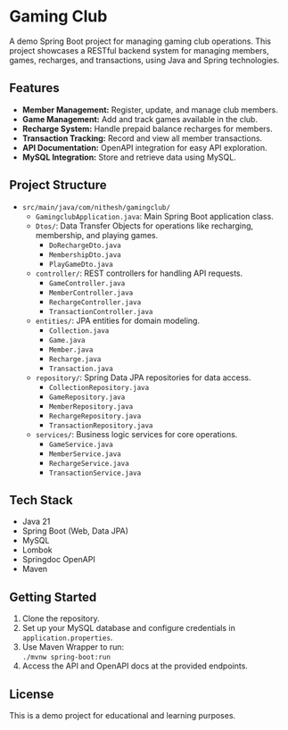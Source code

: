# Gaming Club

A demo Spring Boot project for managing gaming club operations. This project showcases a RESTful backend system for managing members, games, recharges, and transactions, using Java and Spring technologies.

## Features

- **Member Management:** Register, update, and manage club members.
- **Game Management:** Add and track games available in the club.
- **Recharge System:** Handle prepaid balance recharges for members.
- **Transaction Tracking:** Record and view all member transactions.
- **API Documentation:** OpenAPI integration for easy API exploration.
- **MySQL Integration:** Store and retrieve data using MySQL.

## Project Structure

- `src/main/java/com/nithesh/gamingclub/`
  - `GamingclubApplication.java`: Main Spring Boot application class.
  - `Dtos/`: Data Transfer Objects for operations like recharging, membership, and playing games.
    - `DoRechargeDto.java`
    - `MembershipDto.java`
    - `PlayGameDto.java`
  - `controller/`: REST controllers for handling API requests.
    - `GameController.java`
    - `MemberController.java`
    - `RechargeController.java`
    - `TransactionController.java`
  - `entities/`: JPA entities for domain modeling.
    - `Collection.java`
    - `Game.java`
    - `Member.java`
    - `Recharge.java`
    - `Transaction.java`
  - `repository/`: Spring Data JPA repositories for data access.
    - `CollectionRepository.java`
    - `GameRepository.java`
    - `MemberRepository.java`
    - `RechargeRepository.java`
    - `TransactionRepository.java`
  - `services/`: Business logic services for core operations.
    - `GameService.java`
    - `MemberService.java`
    - `RechargeService.java`
    - `TransactionService.java`

## Tech Stack

- Java 21
- Spring Boot (Web, Data JPA)
- MySQL
- Lombok
- Springdoc OpenAPI
- Maven

## Getting Started

1. Clone the repository.
2. Set up your MySQL database and configure credentials in `application.properties`.
3. Use Maven Wrapper to run:  
   `./mvnw spring-boot:run`
4. Access the API and OpenAPI docs at the provided endpoints.

## License

This is a demo project for educational and learning purposes.
